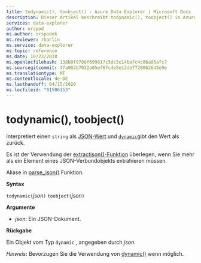```yaml
---
title: todynamic(), toobject() - Azure Data Explorer | Microsoft Docs
description: Dieser Artikel beschreibt todynamic(), toobject() in Azure Data Explorer.
services: data-explorer
author: orspod
ms.author: orspodek
ms.reviewer: rkarlin
ms.service: data-explorer
ms.topic: reference
ms.date: 10/23/2018
ms.openlocfilehash: 138b0f978df699817c5dc5c14bafc4c06a95afc7
ms.sourcegitcommit: 47a002b7032a05ef67c4e5e12de7720062645e9e
ms.translationtype: MT
ms.contentlocale: de-DE
ms.lasthandoff: 04/15/2020
ms.locfileid: "81506153"
---
```

# <a name="todynamic-toobject"></a>todynamic(), toobject()

Interpretiert einen `string` als [JSON-Wert](https://json.org/) und [`dynamic`](./scalar-data-types/dynamic.md)gibt den Wert als zurück. 

Es ist der Verwendung der [extractjson()-Funktion](./extractjsonfunction.md) überlegen, wenn Sie mehr als ein Element eines JSON-Verbundobjekts extrahieren müssen.

Aliase in [parse_json()](./parsejsonfunction.md) Funktion.

**Syntax**

`todynamic(`*json*`)`
`toobject(`*json*`)`

**Argumente**

* *json*: Ein JSON-Dokument.

**Rückgabe**

Ein Objekt vom Typ `dynamic` , angegeben durch *json*.

*Hinweis*: Bevorzugen Sie die Verwendung von [dynamic()](./scalar-data-types/dynamic.md) wenn möglich.